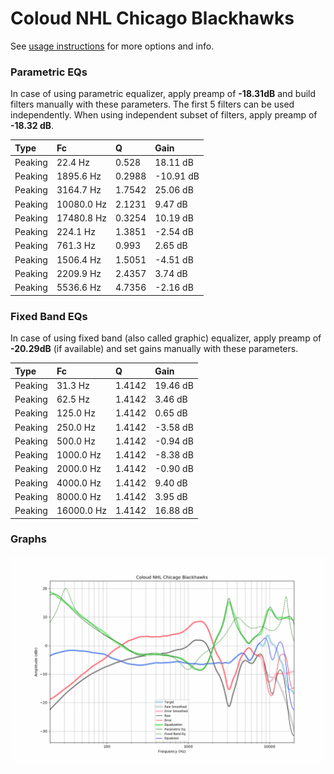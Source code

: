 # Coloud NHL Chicago Blackhawks
See [usage instructions](https://github.com/jaakkopasanen/AutoEq#usage) for more options and info.

### Parametric EQs
In case of using parametric equalizer, apply preamp of **-18.31dB** and build filters manually
with these parameters. The first 5 filters can be used independently.
When using independent subset of filters, apply preamp of **-18.32 dB**.

| Type    | Fc         |      Q | Gain      |
|:--------|:-----------|:-------|:----------|
| Peaking | 22.4 Hz    | 0.528  | 18.11 dB  |
| Peaking | 1895.6 Hz  | 0.2988 | -10.91 dB |
| Peaking | 3164.7 Hz  | 1.7542 | 25.06 dB  |
| Peaking | 10080.0 Hz | 2.1231 | 9.47 dB   |
| Peaking | 17480.8 Hz | 0.3254 | 10.19 dB  |
| Peaking | 224.1 Hz   | 1.3851 | -2.54 dB  |
| Peaking | 761.3 Hz   | 0.993  | 2.65 dB   |
| Peaking | 1506.4 Hz  | 1.5051 | -4.51 dB  |
| Peaking | 2209.9 Hz  | 2.4357 | 3.74 dB   |
| Peaking | 5536.6 Hz  | 4.7356 | -2.16 dB  |

### Fixed Band EQs
In case of using fixed band (also called graphic) equalizer, apply preamp of **-20.29dB**
(if available) and set gains manually with these parameters.

| Type    | Fc         |      Q | Gain     |
|:--------|:-----------|:-------|:---------|
| Peaking | 31.3 Hz    | 1.4142 | 19.46 dB |
| Peaking | 62.5 Hz    | 1.4142 | 3.46 dB  |
| Peaking | 125.0 Hz   | 1.4142 | 0.65 dB  |
| Peaking | 250.0 Hz   | 1.4142 | -3.58 dB |
| Peaking | 500.0 Hz   | 1.4142 | -0.94 dB |
| Peaking | 1000.0 Hz  | 1.4142 | -8.38 dB |
| Peaking | 2000.0 Hz  | 1.4142 | -0.90 dB |
| Peaking | 4000.0 Hz  | 1.4142 | 9.40 dB  |
| Peaking | 8000.0 Hz  | 1.4142 | 3.95 dB  |
| Peaking | 16000.0 Hz | 1.4142 | 16.88 dB |

### Graphs
![](./Coloud%20NHL%20Chicago%20Blackhawks.png)